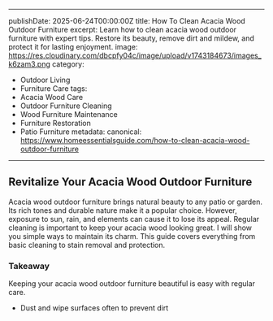 
---
publishDate: 2025-06-24T00:00:00Z
title: How To Clean Acacia Wood Outdoor Furniture
excerpt: Learn how to clean acacia wood outdoor furniture with expert tips. Restore its beauty, remove dirt and mildew, and protect it for lasting enjoyment.
image: https://res.cloudinary.com/dbcpfy04c/image/upload/v1743184673/images_k6zam3.png
category:
  - Outdoor Living
  - Furniture Care
tags:
  - Acacia Wood Care
  - Outdoor Furniture Cleaning
  - Wood Furniture Maintenance
  - Furniture Restoration
  - Patio Furniture
metadata:
  canonical: https://www.homeessentialsguide.com/how-to-clean-acacia-wood-outdoor-furniture
---

## Revitalize Your Acacia Wood Outdoor Furniture

Acacia wood outdoor furniture brings natural beauty to any patio or garden. Its rich tones and durable nature make it a popular choice. However, exposure to sun, rain, and elements can cause it to lose its appeal. Regular cleaning is important to keep your acacia wood looking great. I will show you simple ways to maintain its charm. This guide covers everything from basic cleaning to stain removal and protection.

### Takeaway

Keeping your acacia wood outdoor furniture beautiful is easy with regular care.
*   Dust and wipe surfaces often to prevent dirt